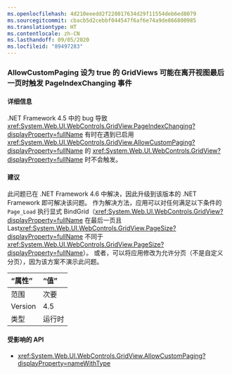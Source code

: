 ```yaml
---
ms.openlocfilehash: 4d210eeedd2f228017634d29f11554deb6ed8079
ms.sourcegitcommit: cbacb5d2cebbf044547f6af6e74a9de866800985
ms.translationtype: HT
ms.contentlocale: zh-CN
ms.lasthandoff: 09/05/2020
ms.locfileid: "89497283"
---
```

### <a name="gridviews-with-allowcustompaging-set-to-true-may-fire-the-pageindexchanging-event-when-leaving-the-final-page-of-the-view"></a>AllowCustomPaging 设为 true 的 GridViews 可能在离开视图最后一页时触发 PageIndexChanging 事件

#### <a name="details"></a>详细信息

.NET Framework 4.5 中的 bug 导致 <xref:System.Web.UI.WebControls.GridView.PageIndexChanging?displayProperty=fullName> 有时在遇到已启用 <xref:System.Web.UI.WebControls.GridView.AllowCustomPaging?displayProperty=fullName> 的 <xref:System.Web.UI.WebControls.GridView?displayProperty=fullName> 时不会触发。

#### <a name="suggestion"></a>建议

此问题已在 .NET Framework 4.6 中解决，因此升级到该版本的 .NET Framework 即可解决该问题。 作为解决方法，应用可以对任何满足以下条件的 <code>Page_Load</code> 执行显式 BindGrid（<xref:System.Web.UI.WebControls.GridView?displayProperty=fullName> 在最后一页且 Last<xref:System.Web.UI.WebControls.GridView.PageSize?displayProperty=fullName> 不同于 <xref:System.Web.UI.WebControls.GridView.PageSize?displayProperty=fullName>）。 或者，可以将应用修改为允许分页（不是自定义分页），因为该方案不演示此问题。

| “属性”    | “值”       |
|:--------|:------------|
| 范围   |次要|
|Version|4.5|
|类型|运行时|

#### <a name="affected-apis"></a>受影响的 API

- <xref:System.Web.UI.WebControls.GridView.AllowCustomPaging?displayProperty=nameWithType>

<!--

#### Affected APIs

- `P:System.Web.UI.WebControls.GridView.AllowCustomPaging`

-->
